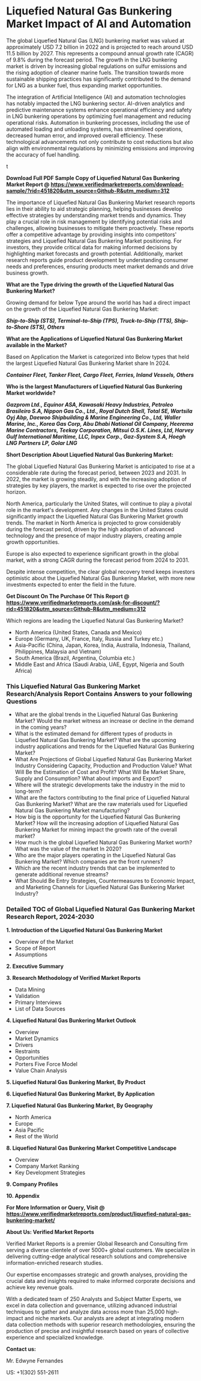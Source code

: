 <meta name="title" content="Global Liquefied Natural Gas Bunkering Market Impact of AI and Automation"><meta name="description" content="The global Liquefied Natural Gas (LNG) bunkering market was valued at approximately USD 7.2 billion in 2022 and is projected to reach around USD 11.5 billion by 2027. "><meta name="title" content="Liquefied Natural Gas Bunkering Market Size, Share, Scope, Trends, Growth, Opportunities, Analysis, Forecast"><h1>Liquefied Natural Gas Bunkering Market Impact of AI and Automation</h1><p>The global Liquefied Natural Gas (LNG) bunkering market was valued at approximately USD 7.2 billion in 2022 and is projected to reach around USD 11.5 billion by 2027. This represents a compound annual growth rate (CAGR) of 9.8% during the forecast period. The growth in the LNG bunkering market is driven by increasing global regulations on sulfur emissions and the rising adoption of cleaner marine fuels. The transition towards more sustainable shipping practices has significantly contributed to the demand for LNG as a bunker fuel, thus expanding market opportunities.</p><p>The integration of Artificial Intelligence (AI) and automation technologies has notably impacted the LNG bunkering sector. AI-driven analytics and predictive maintenance systems enhance operational efficiency and safety in LNG bunkering operations by optimizing fuel management and reducing operational risks. Automation in bunkering processes, including the use of automated loading and unloading systems, has streamlined operations, decreased human error, and improved overall efficiency. These technological advancements not only contribute to cost reductions but also align with environmental regulations by minimizing emissions and improving the accuracy of fuel handling.</p>t</p><p id="" class=""><strong>Download Full PDF Sample Copy of Liquefied Natural Gas Bunkering Market Report @ <a href="https://www.verifiedmarketreports.com/download-sample/?rid=451820&utm_source=Github-R&utm_medium=312" target="_blank">https://www.verifiedmarketreports.com/download-sample/?rid=451820&utm_source=Github-R&utm_medium=312</a></strong></p><p>The importance of&nbsp;Liquefied Natural Gas Bunkering Market research reports lies in their ability to aid strategic planning, helping businesses develop effective strategies by understanding market trends and dynamics. They play a crucial role in risk management by identifying potential risks and challenges, allowing businesses to mitigate them proactively. These reports offer a competitive advantage by providing insights into competitors' strategies and Liquefied Natural Gas Bunkering Market positioning. For investors, they provide critical data for making informed decisions by highlighting market forecasts and growth potential. Additionally, market research reports guide product development by understanding consumer needs and preferences, ensuring products meet market demands and drive business growth.</p><p><strong>What are the&nbsp;Type driving the growth of the Liquefied Natural Gas Bunkering Market?</strong></p><p id="" class="">Growing demand for below Type around the world has had a direct impact on the growth of the Liquefied Natural Gas Bunkering Market:</p><em><strong>Ship-to-Ship (STS), Terminal-to-Ship (TPS), Truck-to-Ship (TTS), Ship-to-Shore (STS), Others</strong></em></p><strong>What are the&nbsp;Applications&nbsp;of Liquefied Natural Gas Bunkering Market available in the Market?</strong></p><p id="" class="">Based on Application the Market is categorized into Below types that held the largest Liquefied Natural Gas Bunkering Market share In 2024.</p><em><strong>Container Fleet, Tanker Fleet, Cargo Fleet, Ferries, Inland Vessels, Others</strong></em></p><strong>Who is the largest Manufacturers of Liquefied Natural Gas Bunkering Market worldwide?</strong></p><p><em><strong>Gazprom Ltd., Equinor ASA, Kawasaki Heavy Industries, Petroleo Brasileiro S.A, Nippon Gas Co., Ltd., Royal Dutch Shell, Total SE, Wartsila Oyj Abp, Daewoo Shipbuilding & Marine Engineering Co., Ltd, Waller Marine, Inc., Korea Gas Corp, Abu Dhabi National Oil Company, Heerema Marine Contractors, Teekay Corporation, Mitsui O.S.K. Lines, Ltd, Harvey Gulf International Maritime, LLC, Inpex Corp., Gaz-System S.A, Hoegh LNG Partners LP, Golar LNG</strong></em></p><p id="" class=""><strong>Short Description About Liquefied Natural Gas Bunkering Market:</strong></p><p>The global Liquefied Natural Gas Bunkering Market is anticipated to rise at a considerable rate during the forecast period, between 2023 and 2031. In 2022, the market is growing steadily, and with the increasing adoption of strategies by key players, the market is expected to rise over the projected horizon.</p><p>North America, particularly the United States, will continue to play a pivotal role in the market's development. Any changes in the United States could significantly impact the Liquefied Natural Gas Bunkering Market growth trends. The market in North America is projected to grow considerably during the forecast period, driven by the high adoption of advanced technology and the presence of major industry players, creating ample growth opportunities.</p><p>Europe is also expected to experience significant growth in the global market, with a strong CAGR during the forecast period from 2024 to 2031.</p><p>Despite intense competition, the clear global recovery trend keeps investors optimistic about the Liquefied Natural Gas Bunkering Market, with more new investments expected to enter the field in the future.</p><p id="" class=""><strong>Get Discount On The Purchase Of This Report @ <a href="https://www.verifiedmarketreports.com/ask-for-discount/?rid=451820&utm_source=Github-R&utm_medium=312" target="_blank">https://www.verifiedmarketreports.com/ask-for-discount/?rid=451820&utm_source=Github-R&utm_medium=312</a></strong></p>Which regions are leading the Liquefied Natural Gas Bunkering Market?</p><ul><li>North America (United States, Canada and Mexico)</li><li>Europe (Germany, UK, France, Italy, Russia and Turkey etc.)</li><li>Asia-Pacific (China, Japan, Korea, India, Australia, Indonesia, Thailand, Philippines, Malaysia and Vietnam)</li><li>South America (Brazil, Argentina, Columbia etc.)</li><li>Middle East and Africa (Saudi Arabia, UAE, Egypt, Nigeria and South Africa)</li></ul><h3 id="" class="">This Liquefied Natural Gas Bunkering Market Research/Analysis Report Contains Answers to your following Questions</h3><ul><li>What are the global trends in the Liquefied Natural Gas Bunkering Market? Would the market witness an increase or decline in the demand in the coming years?</li><li>What is the estimated demand for different types of products in Liquefied Natural Gas Bunkering Market? What are the upcoming industry applications and trends for the Liquefied Natural Gas Bunkering Market?</li><li>What Are Projections of Global Liquefied Natural Gas Bunkering Market Industry Considering Capacity, Production and Production Value? What Will Be the Estimation of Cost and Profit? What Will Be Market Share, Supply and Consumption? What about imports and Export?</li><li>Where will the strategic developments take the industry in the mid to long-term?</li><li>What are the factors contributing to the final price of Liquefied Natural Gas Bunkering Market? What are the raw materials used for Liquefied Natural Gas Bunkering Market manufacturing?</li><li>How big is the opportunity for the Liquefied Natural Gas Bunkering Market? How will the increasing adoption of Liquefied Natural Gas Bunkering Market for mining impact the growth rate of the overall market?</li><li>How much is the global Liquefied Natural Gas Bunkering Market worth? What was the value of the market In 2020?</li><li>Who are the major players operating in the Liquefied Natural Gas Bunkering Market? Which companies are the front runners?</li><li>Which are the recent industry trends that can be implemented to generate additional revenue streams?</li><li>What Should Be Entry Strategies, Countermeasures to Economic Impact, and Marketing Channels for Liquefied Natural Gas Bunkering Market Industry?</li></ul><h3 id="" class="">Detailed TOC of Global Liquefied Natural Gas Bunkering Market Research Report, 2024-2030</h3><p id="" class=""><strong>1. Introduction of the Liquefied Natural Gas Bunkering Market</strong></p><ul><li>Overview of the Market</li><li>Scope of Report</li><li>Assumptions</li></ul><p id="" class=""><strong>2. Executive Summary</strong></p><p id="" class=""><strong>3. Research Methodology of Verified Market Reports</strong></p><ul><li>Data Mining</li><li>Validation</li><li>Primary Interviews</li><li>List of Data Sources</li></ul><p id="" class=""><strong>4. Liquefied Natural Gas Bunkering Market Outlook</strong></p><ul><li>Overview</li><li>Market Dynamics</li><li>Drivers</li><li>Restraints</li><li>Opportunities</li><li>Porters Five Force Model</li><li>Value Chain Analysis</li></ul><p id="" class=""><strong>5. Liquefied Natural Gas Bunkering Market, By Product</strong></p><p id="" class=""><strong>6. Liquefied Natural Gas Bunkering Market, By Application</strong></p><p id="" class=""><strong>7. Liquefied Natural Gas Bunkering Market, By Geography</strong></p><ul><li>North America</li><li>Europe</li><li>Asia Pacific</li><li>Rest of the World</li></ul><p id="" class=""><strong>8. Liquefied Natural Gas Bunkering Market Competitive Landscape</strong></p><ul><li>Overview</li><li>Company Market Ranking</li><li>Key Development Strategies</li></ul><p id="" class=""><strong>9. Company Profiles</strong></p><p id="" class=""><strong>10. Appendix</strong></p><p id="" class=""><strong>For More Information or Query, Visit @ <a href="https://www.verifiedmarketreports.com/product/liquefied-natural-gas-bunkering-market/" target="_blank">https://www.verifiedmarketreports.com/product/liquefied-natural-gas-bunkering-market/</a></strong></p><p id="" class=""><strong>About Us: Verified Market Reports</strong></p><p id="" class="">Verified Market Reports is a premier Global Research and Consulting firm serving a diverse clientele of over 5000+ global customers. We specialize in delivering cutting-edge analytical research solutions and comprehensive information-enriched research studies.</p><p id="" class="">Our expertise encompasses strategic and growth analyses, providing the crucial data and insights required to make informed corporate decisions and achieve key revenue goals.</p><p id="" class="">With a dedicated team of 250 Analysts and Subject Matter Experts, we excel in data collection and governance, utilizing advanced industrial techniques to gather and analyze data across more than 25,000 high-impact and niche markets. Our analysts are adept at integrating modern data collection methods with superior research methodologies, ensuring the production of precise and insightful research based on years of collective experience and specialized knowledge.</p><p id="" class=""><strong>Contact us:</strong></p><p id="" class="">Mr. Edwyne Fernandes</p><p id="" class="">US: +1(302) 551-2611</p>